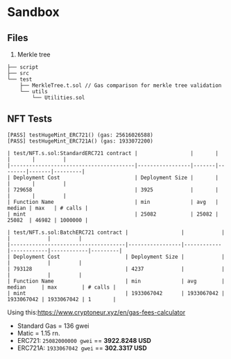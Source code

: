
# Sandbox


## Files

1) Merkle tree

```
├── script
├── src
└── test
    ├── MerkleTree.t.sol // Gas comparison for merkle tree validation
    └── utils
        └── Utilities.sol
```




## NFT Tests

```
[PASS] testHugeMint_ERC721() (gas: 25616026588)
[PASS] testHugeMint_ERC721A() (gas: 1933072200)
```

```
| test/NFT.s.sol:StandardERC721 contract |                 |       |        |       |         |
|----------------------------------------|-----------------|-------|--------|-------|---------|
| Deployment Cost                        | Deployment Size |       |        |       |         |
| 729658                                 | 3925            |       |        |       |         |
| Function Name                          | min             | avg   | median | max   | # calls |
| mint                                   | 25082           | 25082 | 25082  | 46982 | 1000000 |

```

```
| test/NFT.s.sol:BatchERC721 contract |                 |            |            |            |         |
|-------------------------------------|-----------------|------------|------------|------------|---------|
| Deployment Cost                     | Deployment Size |            |            |            |         |
| 793128                              | 4237            |            |            |            |         |
| Function Name                       | min             | avg        | median     | max        | # calls |
| mint                                | 1933067042      | 1933067042 | 1933067042 | 1933067042 | 1       |
```


Using this:https://www.cryptoneur.xyz/en/gas-fees-calculator
- Standard Gas = 136 gwei
- Matic = 1.15 rn.
- ERC721: `25082000000 gwei` ==  **3922.8248 USD**
- ERC721A: `1933067042 gwei` == **302.3317 USD**